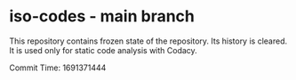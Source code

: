 # iso-codes - main branch

This repository contains frozen state of the repository.
Its history is cleared. It is used only for static code
analysis with Codacy.

Commit Time: 1691371444